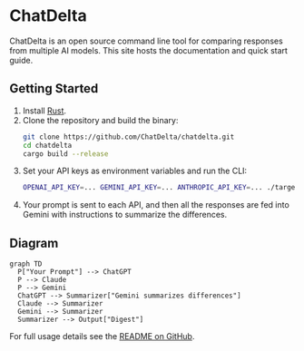 # ChatDelta

ChatDelta is an open source command line tool for comparing responses from multiple AI models. This site hosts the documentation and quick start guide.

## Getting Started

1. Install [Rust](https://www.rust-lang.org/tools/install).
2. Clone the repository and build the binary:
   ```bash
   git clone https://github.com/ChatDelta/chatdelta.git
   cd chatdelta
   cargo build --release
   ```
3. Set your API keys as environment variables and run the CLI:
   ```bash
   OPENAI_API_KEY=... GEMINI_API_KEY=... ANTHROPIC_API_KEY=... ./target/release/chatdelta "Your prompt"
   ```
4. Your prompt is sent to each API, and then all the responses are fed into Gemini with instructions to summarize the differences.

## Diagram

```mermaid
graph TD
  P["Your Prompt"] --> ChatGPT
  P --> Claude
  P --> Gemini
  ChatGPT --> Summarizer["Gemini summarizes differences"]
  Claude --> Summarizer
  Gemini --> Summarizer
  Summarizer --> Output["Digest"]
```

For full usage details see the [README on GitHub](https://github.com/ChatDelta/ChatDelta/blob/main/README.md).

<script src="https://cdn.jsdelivr.net/npm/mermaid/dist/mermaid.min.js"></script>
<script>mermaid.initialize({startOnLoad:true});</script>
